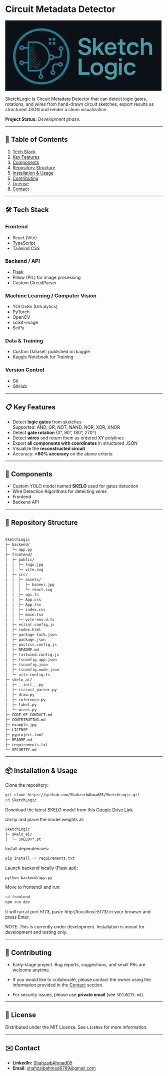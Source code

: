 # Circuit Metadata Detector

<img src="frontend/src/assets/banner.jpg" alt="Banner" width="500"/>


SketchLogic is Circuit Metadata Detector that can detect logic gates, rotations, and wires from hand-drawn circuit sketches, export results as structured JSON and render a clean visualization.

**Project Status:** *Development phase.* 

---

## 📑 Table of Contents
1. [Tech Stack](#tech-stack)
1. [Key Features](#key-features)
1. [Components](#components)
2. [Repository Structure](#repository-structure)
3. [Installation & Usage](#installation-&-usage)
4. [Contributing](#contributing)
5. [License](#license)
6. [Contact](#contact)

---

## 🛠️ Tech Stack

### Frontend
- React (Vite)
- TypeScript
- Tailwind CSS
  
### Backend / API
- Flask
- Pillow (PIL) for image processing
- Custom CircuitParser

### Machine Learning / Computer Vision
- YOLOv8n (Ultralytics)
- PyTorch
- OpenCV
- scikit-image
- SciPy

### Data & Training
- Custom Dataset: published on kaggle
- Kaggle Notebook for Training

### Version Control
- Git
- GitHub

---

## 📋 Key Features
- Detect **logic gates** from sketches  
  *Supported:* AND, OR, NOT, NAND, NOR, XOR, XNOR
- Detect **gate rotation** (0°, 90°, 180°, 270°)
- Detect **wires** and return them as ordered XY polylines
- Export **all components with coordinates** in structured JSON
- Visualize the **reconstructed circuit**
- Accuracy: **>80% accuracy** on the above criteria

---

## 🔧 Components
- Custom YOLO model named **SKELO** used for gates detection
- Wire Detection Algorithms for detecting wires
- Frontend
- Backend API

---

## 📂 Repository Structure
```

SketchLogic
├─ backend/
│  └─ app.py
├─ frontend/
│  ├─ public/
│  │  ├─ logo.jpg
│  │  └─ vite.svg
│  ├─ src/
│  │  ├─ assets/
│  │  │  ├─ banner.jpg
│  │  │  └─ react.svg
│  │  ├─ api.ts
│  │  ├─ App.css
│  │  ├─ App.tsx
│  │  ├─ index.css
│  │  ├─ main.tsx
│  │  └─ vite-env.d.ts
│  ├─ eslint.config.js
│  ├─ index.html
│  ├─ package-lock.json
│  ├─ package.json
│  ├─ postcss.config.js
│  ├─ README.md
│  ├─ tailwind.config.js
│  ├─ tsconfig.app.json
│  ├─ tsconfig.json
│  ├─ tsconfig.node.json
│  └─ vite.config.ts
├─ skelo_ai/
│  ├─ __init__.py
│  ├─ circuit_parser.py
│  ├─ draw.py
│  ├─ inference.py
│  ├─ label.py
│  └─ wires.py
├─ CODE_OF_CONDUCT.md
├─ CONTRIBUTING.md
├─ example.jpg
├─ LICENSE
├─ pyproject.toml
├─ README.md
├─ requirements.txt
└─ SECURITY.md

````

---

## 📦 Installation & Usage

Clone the repository:

```bash
git clone https://github.com/ShahzaibAhmad05/SketchLogic.git
cd SketchLogic
````

Download the latest SKELO model from this [Google Drive Link](https://drive.google.com/drive/folders/1NRbsy8lcZ2MH3S7Gwx_btxaXnI0i2sdP?usp=sharing)

Unzip and place the model weights at:

```
SketchLogic
├─ skelo_ai/
│  └─ SKELOv*.pt
````

Install dependencies:

```bash
pip install -r requirements.txt
````

Launch backend locally (Flask api):

```bash
python backend/app.py
````

Move to frontend/ and run:

```bash
cd frontend
npm run dev
````

It will run at port 5173, paste http://localhost:5173/ in your browser and press Enter.

NOTE: This is currently under development. Installation is meant for development and testing only.

---

## 🤝 Contributing

- Early-stage project. Bug reports, suggestions, and small PRs are welcome anytime.

- If you would like to collaborate, please contact the owner using the information provided in the [Contact](#contact) section.

- For security issues, please use **private email** (see `SECURITY.md`).

---

## 📄 License

Distributed under the MIT License. See `LICENSE` for more information.


---

## ✉️ Contact

* **LinkedIn:** [ShahzaibAhmad05](https://www.linkedin.com/in/shahzaibahmad05)
* **Email:** [shahzaibahmad6789@gmail.com](mailto:shahzaibahmad6789@gmail.com)
